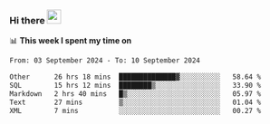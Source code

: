 ### Hi there <a href="https://www.gautamkrishnar.com/"><img src="https://media.giphy.com/media/hvRJCLFzcasrR4ia7z/giphy.gif" width="25px"></a>

📊 **This week I spent my time on**

<!--START_SECTION:waka-->

```txt
From: 03 September 2024 - To: 10 September 2024

Other      26 hrs 18 mins  ██████████████▓░░░░░░░░░░   58.64 %
SQL        15 hrs 12 mins  ████████▒░░░░░░░░░░░░░░░░   33.90 %
Markdown   2 hrs 40 mins   █▒░░░░░░░░░░░░░░░░░░░░░░░   05.97 %
Text       27 mins         ▒░░░░░░░░░░░░░░░░░░░░░░░░   01.04 %
XML        7 mins          ░░░░░░░░░░░░░░░░░░░░░░░░░   00.27 %
```

<!--END_SECTION:waka-->
